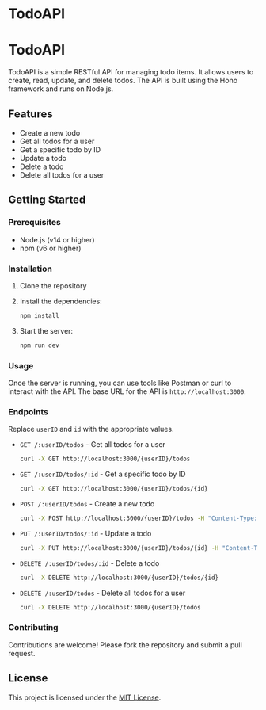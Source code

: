 # TodoAPI

# TodoAPI

TodoAPI is a simple RESTful API for managing todo items. It allows users to create, read, update, and delete todos. The API is built using the Hono framework and runs on Node.js.

## Features

- Create a new todo
- Get all todos for a user
- Get a specific todo by ID
- Update a todo
- Delete a todo
- Delete all todos for a user

## Getting Started

### Prerequisites

- Node.js (v14 or higher)
- npm (v6 or higher)

### Installation

1. Clone the repository

2. Install the dependencies:
    ```sh
    npm install
    ```

3. Start the server:
    ```sh
    npm run dev
    ```

### Usage

Once the server is running, you can use tools like Postman or curl to interact with the API. The base URL for the API is `http://localhost:3000`.

### Endpoints
Replace `userID` and `id` with the appropriate values.

- `GET /:userID/todos` - Get all todos for a user
    ```sh
    curl -X GET http://localhost:3000/{userID}/todos
    ```
- `GET /:userID/todos/:id` - Get a specific todo by ID
    ```sh
    curl -X GET http://localhost:3000/{userID}/todos/{id}
    ```
- `POST /:userID/todos` - Create a new todo
    ```sh
    curl -X POST http://localhost:3000/{userID}/todos -H "Content-Type: application/json" -d '{"title":"New Todo","status":"todo"}'
    ```
- `PUT /:userID/todos/:id` - Update a todo
    ```sh
    curl -X PUT http://localhost:3000/{userID}/todos/{id} -H "Content-Type: application/json" -d '{"title":"Updated Todo","status":"Completed"}'
    ```
- `DELETE /:userID/todos/:id` - Delete a todo
    ```sh
    curl -X DELETE http://localhost:3000/{userID}/todos/{id}
    ```
- `DELETE /:userID/todos` - Delete all todos for a user
    ```sh
    curl -X DELETE http://localhost:3000/{userID}/todos
    ```

### Contributing

Contributions are welcome! Please fork the repository and submit a pull request.

## License

This project is licensed under the [MIT License](LICENSE).
